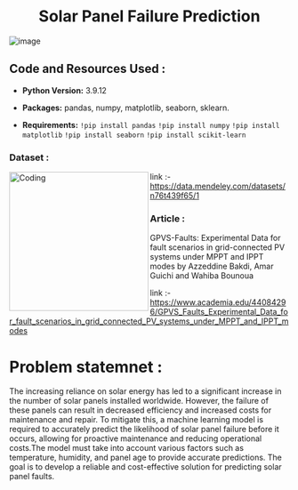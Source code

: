 <h1 align="center">Solar Panel Failure Prediction</h1>


![image](https://user-images.githubusercontent.com/108168115/214290003-75a39df9-87c6-41ae-8d5f-1f85da451637.png)

## Code and Resources Used :

* __Python Version:__ 3.9.12


* __Packages:__ pandas, numpy, matplotlib, seaborn, sklearn.

* __Requirements:__  `!pip install pandas`
`!pip install numpy` `!pip install matplotlib` `!pip install seaborn` `!pip install scikit-learn`


### Dataset :

<img align="left" alt="Coding" width="250" src="https://user-images.githubusercontent.com/108168115/214503191-52cb61b0-0dad-40ce-82d0-9ebccdf93135.png" />

link :- https://data.mendeley.com/datasets/n76t439f65/1

### Article :

GPVS-Faults: Experimental Data for fault scenarios in grid-connected PV systems under MPPT and IPPT modes by Azzeddine Bakdi, Amar Guichi and Wahiba Bounoua 


link :- https://www.academia.edu/44084296/GPVS_Faults_Experimental_Data_for_fault_scenarios_in_grid_connected_PV_systems_under_MPPT_and_IPPT_modes

# Problem statemnet :
The increasing reliance on solar energy has led to a significant increase in the
number of solar panels installed worldwide. However, the failure of these panels 
can result in decreased efficiency and increased costs for maintenance and repair. 
To mitigate this, a machine learning model is required to accurately predict the 
likelihood of solar panel failure before it occurs, allowing for proactive 
maintenance and reducing operational costs.The model must take into account various 
factors such as temperature, humidity, and panel age to provide accurate predictions. 
The goal is to develop a reliable and cost-effective solution for predicting solar
panel faults.
